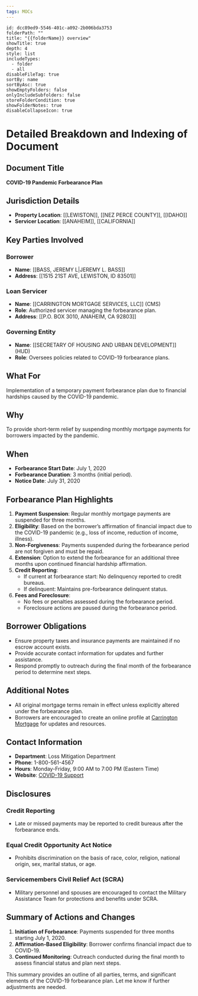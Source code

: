 ```yaml
---
tags: MOCs
---
```

```folder-overview
id: dcc89ed9-5546-401c-a092-2b006bda3753
folderPath: ""
title: "{{folderName}} overview"
showTitle: true
depth: 4
style: list
includeTypes:
  - folder
  - all
disableFileTag: true
sortBy: name
sortByAsc: true
showEmptyFolders: false
onlyIncludeSubfolders: false
storeFolderCondition: true
showFolderNotes: true
disableCollapseIcon: true
```

# Detailed Breakdown and Indexing of Document

## Document Title
**COVID-19 Pandemic Forbearance Plan**

## Jurisdiction Details
- **Property Location**: [[LEWISTON]], [[NEZ PERCE COUNTY]], [[IDAHO]]
- **Servicer Location**: [[ANAHEIM]], [[CALIFORNIA]]

## Key Parties Involved
### Borrower
- **Name**: [[BASS, JEREMY L|JEREMY L. BASS]]
- **Address**: [[1515 21ST AVE, LEWISTON, ID 83501]]

### Loan Servicer
- **Name**: [[CARRINGTON MORTGAGE SERVICES, LLC]] (CMS)
- **Role**: Authorized servicer managing the forbearance plan.
- **Address**: [[P.O. BOX 3010, ANAHEIM, CA 92803]]

### Governing Entity
- **Name**: [[SECRETARY OF HOUSING AND URBAN DEVELOPMENT]] (HUD)
- **Role**: Oversees policies related to COVID-19 forbearance plans.

## What For
Implementation of a temporary payment forbearance plan due to financial hardships caused by the COVID-19 pandemic.

## Why
To provide short-term relief by suspending monthly mortgage payments for borrowers impacted by the pandemic.

## When
- **Forbearance Start Date**: July 1, 2020
- **Forbearance Duration**: 3 months (initial period).
- **Notice Date**: July 31, 2020

## Forbearance Plan Highlights
1. **Payment Suspension**: Regular monthly mortgage payments are suspended for three months.
2. **Eligibility**: Based on the borrower’s affirmation of financial impact due to the COVID-19 pandemic (e.g., loss of income, reduction of income, illness).
3. **Non-Forgiveness**: Payments suspended during the forbearance period are not forgiven and must be repaid.
4. **Extension**: Option to extend the forbearance for an additional three months upon continued financial hardship affirmation.
5. **Credit Reporting**:
   - If current at forbearance start: No delinquency reported to credit bureaus.
   - If delinquent: Maintains pre-forbearance delinquent status.
6. **Fees and Foreclosure**:
   - No fees or penalties assessed during the forbearance period.
   - Foreclosure actions are paused during the forbearance period.

## Borrower Obligations
- Ensure property taxes and insurance payments are maintained if no escrow account exists.
- Provide accurate contact information for updates and further assistance.
- Respond promptly to outreach during the final month of the forbearance period to determine next steps.

## Additional Notes
- All original mortgage terms remain in effect unless explicitly altered under the forbearance plan.
- Borrowers are encouraged to create an online profile at [Carrington Mortgage](https://carringtonmortgage.com/login) for updates and resources.

## Contact Information
- **Department**: Loss Mitigation Department
- **Phone**: 1-800-561-4567
- **Hours**: Monday-Friday, 9:00 AM to 7:00 PM (Eastern Time)
- **Website**: [COVID-19 Support](https://www.carringtonmortgage.com/covid19)

## Disclosures
### Credit Reporting
- Late or missed payments may be reported to credit bureaus after the forbearance ends.

### Equal Credit Opportunity Act Notice
- Prohibits discrimination on the basis of race, color, religion, national origin, sex, marital status, or age.

### Servicemembers Civil Relief Act (SCRA)
- Military personnel and spouses are encouraged to contact the Military Assistance Team for protections and benefits under SCRA.

## Summary of Actions and Changes
1. **Initiation of Forbearance**: Payments suspended for three months starting July 1, 2020.
2. **Affirmation-Based Eligibility**: Borrower confirms financial impact due to COVID-19.
3. **Continued Monitoring**: Outreach conducted during the final month to assess financial status and plan next steps.

This summary provides an outline of all parties, terms, and significant elements of the COVID-19 forbearance plan. Let me know if further adjustments are needed.
